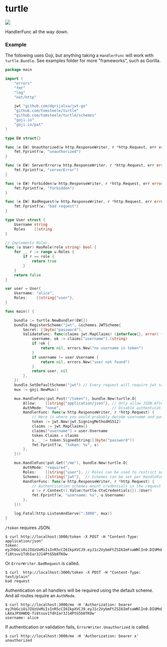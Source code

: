 # turtle
[![](https://godoc.org/github.com/tomsteele/turtle?status.svg)](http://godoc.org/github.com/tomsteele/turtle)

HandlerFunc all the way down.


### Example
The following uses Goji, but anything taking a `HandlerFunc` will work with `turtle.Bundle`. See examples folder for more "frameworks", such as Gorilla. 
```go
package main

import (
	"errors"
	"fmt"
	"log"
	"net/http"

	jwt "github.com/dgrijalva/jwt-go"
	"github.com/tomsteele/turtle"
	"github.com/tomsteele/turtle/schemes"
	"goji.io"
	"goji.io/pat"
)

type EW struct{}

func (e EW) Unauthorized(w http.ResponseWriter, r *http.Request, err error) {
	fmt.Fprintf(w, "unauthorized")
}

func (e EW) ServerError(w http.ResponseWriter, r *http.Request, err error) {
	fmt.Fprintf(w, "serverError")
}

func (e EW) Forbidden(w http.ResponseWriter, r *http.Request, err error) {
	fmt.Fprintf(w, "forbidden")
}

func (e EW) BadRequest(w http.ResponseWriter, r *http.Request, err error) {
	fmt.Fprintf(w, "bad request")
}

type User struct {
	Username string
	Roles    []string
}

// Implements Roler.
func (u User) HasRole(role string) bool {
	for _, r := range u.Roles {
		if r == role {
			return true
		}
	}
	return false
}

var user = User{
	Username: "alice",
	Roles:    []string{"user"},
}

func main() {

	bundle := turtle.NewBundler(EW{})
	bundle.RegisterScheme("jwt", &schemes.JWTScheme{
		Secret: []byte("password"),
		ValidateFunc: func(claims jwt.MapClaims) (interface{}, error) {
			username, ok := claims["username"].(string)
			if !ok {
				return nil, errors.New("no username in token")
			}
			if username != user.Username {
				return nil, errors.New("user not found")
			}
			return user, nil
		},
	})
	bundle.SetDefaultScheme("jwt") // Every request will require jwt scheme, unless AuthMode none.
	mux := goji.NewMux()

	mux.HandleFunc(pat.Post("/token"), bundle.New(turtle.O{
		Allow:    []string{"application/json"}, // Only allow JSON.After
		AuthMode: "none",                       // Disable authentication for this route.
		HandlerFunc: func(w http.ResponseWriter, r *http.Request) {
			// Here is where you would probably decode username and password and validate.
			token := jwt.New(jwt.SigningMethodHS512)
			claims := jwt.MapClaims{}
			claims["username"] = user.Username
			token.Claims = claims
			s, _ := token.SignedString([]byte("password"))
			fmt.Fprintf(w, "token: %s", s)
		},
	}))

	mux.HandleFunc(pat.Get("/me"), bundle.New(turtle.O{
		AuthMode: "required",
		Roles:    []string{"user"}, // Roles can be used to restrict access.
		Schemes:  []string{"jwt"},  // Schemes can be set per HandleFunc.
		HandlerFunc: func(w http.ResponseWriter, r *http.Request) {
			// Authentication schemes mount credentials in the request context.
			u := r.Context().Value(turtle.CtxCredentials{}).(User)
			fmt.Fprintf(w, "username: %s", u.Username)
		},
	}))

	log.Fatal(http.ListenAndServe(":3000", mux))
}
```

`/token` requires JSON.
```
$ curl http://localhost:3000/token -X POST -H "Content-Type: application/json"
token: eyJhbGciOiJIUzUxMiIsInR5cCI6IkpXVCJ9.eyJ1c2VybmFtZSI6ImFsaWNlIn0.DIUMnDYOs1tti1aAEHXBdmdzqqrWYWGYSVWy4Q63RxeiCSLAXaJPXHWDQ-fi8tsuv1TdhIar3J14PtG5b8TKOw
```
Or `ErrorWriter.BadRequest` is called.
```
$ curl  http://localhost:3000/token -X POST -H "Content-Type: text/plain"
bad request
```
Authentication on all handlers will be required using the default scheme. And all routes require an `AuthMode`.
```
$ curl http://localhost:3000/me -H 'Authorization: bearer eyJhbGciOiJIUzUxMiIsInR5cCI6IkpXVCJ9.eyJ1c2VybmFtZSI6ImFsaWNlIn0.DIUMnDYOs1tti1aAEHXBdmdzqqrWYWGYSVWy4Q63RxeiCS
LAXaJPXHWDQ-fi8tsuv1TdhIar3J14PtG5b8TKOw'
username: alice
```
If authentication or validation fails, `ErrorWriter.Unauthorized` is called.
```
$ curl http://localhost:3000/me -H 'Authorization: bearer x'
unauthorized
```
